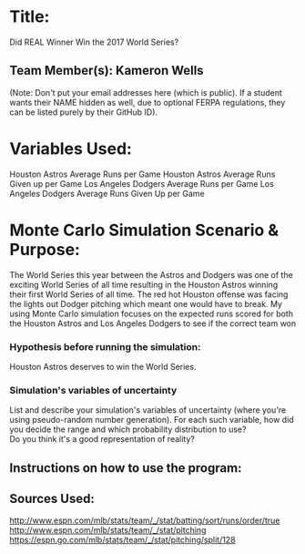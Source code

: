 # Title: 
Did REAL Winner Win the 2017 World Series?

## Team Member(s): Kameron Wells
(Note: Don't put your email addresses here (which is public).  If a student wants their NAME hidden as well, due to optional FERPA regulations, they can be listed purely by their GitHub ID).

# Variables Used:
Houston Astros Average Runs per Game
Houston Astros Average Runs Given up per Game
Los Angeles Dodgers Average Runs per Game
Los Angeles Dodgers Average Runs Given Up per Game

# Monte Carlo Simulation Scenario & Purpose: 
The World Series this year between the Astros and Dodgers was one of the exciting World Series of all time resulting in the Houston Astros winning their first World Series of all time. The red hot Houston offense was facing the lights out Dodger pitching which meant one would have to break. My using Monte Carlo simulation focuses on the expected runs scored for both the Houston Astros and Los Angeles Dodgers to see if the correct team won

### Hypothesis before running the simulation: 
Houston Astros deserves to win the World Series.

### Simulation's variables of uncertainty
List and describe your simulation's variables of uncertainty (where you're using pseudo-random number generation). 
For each such variable, how did you decide the range and which probability distribution to use?  
Do you think it's a good representation of reality?

## Instructions on how to use the program:


## Sources Used:
http://www.espn.com/mlb/stats/team/_/stat/batting/sort/runs/order/true
http://www.espn.com/mlb/stats/team/_/stat/pitching
https://espn.go.com/mlb/stats/team/_/stat/pitching/split/128

